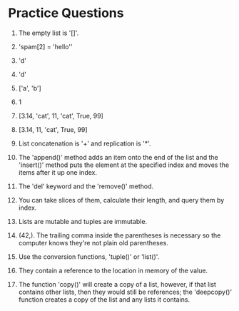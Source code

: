 # Practice Questions

1) The empty list is '[]'.

2) 'spam[2] = 'hello''

3) 'd'

4) 'd'

5) ['a', 'b']

6) 1

7) [3.14, 'cat', 11, 'cat', True, 99]

8) [3.14, 11, 'cat', True, 99]

9) List concatenation is '+' and replication is '*'.

10) The 'append()' method adds an item onto the end of the list and the 'insert()' method puts the element at the specified index and moves the items after it up one index.

11) The 'del' keyword and the 'remove()' method.

12) You can take slices of them, calculate their length,
    and query them by index.

13) Lists are mutable and tuples are immutable.

14) (42,). The trailing comma inside the parentheses is
    necessary so the computer knows they're not plain
    old parentheses.

15) Use the conversion functions, 'tuple()' or 'list()'.

16) They contain a reference to the location in memory
    of the value.

17) The function 'copy()' will create a copy of a list,
    however, if that list contains other lists, then they
    would still be references; the 'deepcopy()' function
    creates a copy of the list and any lists it contains.